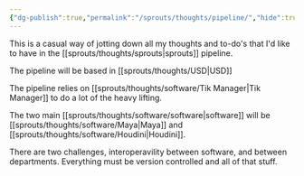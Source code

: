 ```yaml
---
{"dg-publish":true,"permalink":"/sprouts/thoughts/pipeline/","hide":true}
---
```


This is a casual way of jotting down all my thoughts and to-do's that I'd like to have in the [[sprouts/thoughts/sprouts\|sprouts]] pipeline.


The pipeline will be based in [[sprouts/thoughts/USD\|USD]]

The pipeline relies on [[sprouts/thoughts/software/Tik Manager\|Tik Manager]] to do a lot of the heavy lifting.

The two main [[sprouts/thoughts/software/software\|software]] will be [[sprouts/thoughts/software/Maya\|Maya]] and [[sprouts/thoughts/software/Houdini\|Houdini]]. 

There are two challenges, interoperavility between software, and between departments. Everything must be version controlled and all of that stuff.